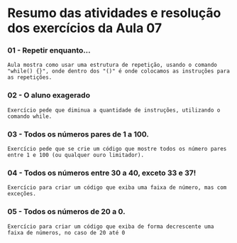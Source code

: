 # Resumo das atividades e resolução dos exercícios da Aula 07 #

### 01 - Repetir enquanto... ###
    Aula mostra como usar uma estrutura de repetição, usando o comando "while() {}", onde dentro dos "()" é onde colocamos as instruções para as repetições.


### 02 - O aluno exagerado ###
    Exercício pede que diminua a quantidade de instruções, utilizando o comando while.


### 03 - Todos os números pares de 1 a 100. ###
    Exercício pede que se crie um código que mostre todos os número pares entre 1 e 100 (ou qualquer ouro limitador).


### 04 - Todos os números entre 30 a 40, exceto 33 e 37! ###
    Exercício para criar um código que exiba uma faixa de número, mas com exceções.


### 05 - Todos os números de 20 a 0. ###    
    Exercício para criar um código que exiba de forma decrescente uma faixa de números, no caso de 20 até 0